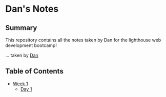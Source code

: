 # Dan's Notes

## Summary
This repository contains all the notes taken by Dan for the lighthouse web development bootcamp!

... taken by [Dan](https://github.com/dantan123)

## Table of Contents
* [Week 1](/Week_1)
  * [Day 1](/Week_1/Day_1)
